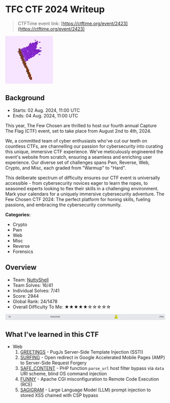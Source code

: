 # TFC CTF 2024 Writeup

> CTFTime event link: [https://ctftime.org/event/2423](https://ctftime.org/event/2423)

![](https://github.com/siunam321/CTF-Writeups/blob/main/TFC-CTF-2024/images/banner.png)

## Background

- Starts: 02 Aug. 2024, 11:00 UTC
- Ends: 04 Aug. 2024, 11:00 UTC

This year, The Few Chosen are thrilled to host our fourth annual Capture The Flag (CTF) event, set to take place from August 2nd to 4th, 2024.

We, a committed team of cyber enthusiasts who've cut our teeth on countless CTFs, are channelling our passion for cybersecurity into curating this unique, immersive CTF experience. We've meticulously engineered the event's website from scratch, ensuring a seamless and enriching user experience. Our diverse set of challenges spans Pwn, Reverse, Web, Crypto, and Misc, each graded from "Warmup" to "Hard".

This deliberate spectrum of difficulty ensures our CTF event is universally accessible - from cybersecurity novices eager to learn the ropes, to seasoned experts looking to flex their skills in a challenging environment. Mark your calendars for a uniquely immersive cybersecurity adventure. The Few Chosen CTF 2024: The perfect platform for honing skills, fueling passions, and embracing the cybersecurity community.

**Categories:**

- Crypto
- Pwn
- Web
- Misc
- Reverse
- Forensics

## Overview

- Team: [NuttyShell](https://polyuctf.com/)
- Team Solves: 16/41
- Individual Solves: 7/41
- Score: 2944
- Global Rank: 24/1478
- Overall Difficulty To Me: ★★★★★☆☆☆☆☆

![](https://github.com/siunam321/CTF-Writeups/blob/main/TFC-CTF-2024/images/score.png)

## What I've learned in this CTF

- Web
    1. [GREETINGS](https://github.com/siunam321/CTF-Writeups/blob/main/TFC-CTF-2024/Web/GREETINGS/README.md) - PugJs Server-Side Template Injection (SSTI)
    2. [SURFING](https://github.com/siunam321/CTF-Writeups/blob/main/TFC-CTF-2024/Web/SURFING/README.md) - Open redirect in Google Accelerated Mobile Pages (AMP) to Server-Side Request Forgery
    3. [SAFE_CONTENT](https://github.com/siunam321/CTF-Writeups/blob/main/TFC-CTF-2024/Web/SAFE_CONTENT/README.md) - PHP function `parse_url` host filter bypass via `data` URI scheme, blind OS command injection
    4. [FUNNY](https://github.com/siunam321/CTF-Writeups/blob/main/TFC-CTF-2024/Web/FUNNY/README.md) - Apache CGI misconfiguration to Remote Code Execution (RCE)
    5. [SAGIGRAM](https://github.com/siunam321/CTF-Writeups/blob/main/TFC-CTF-2024/Web/SAGIGRAM/README.md) - Large Language Model (LLM) prompt injection to stored XSS chained with CSP bypass